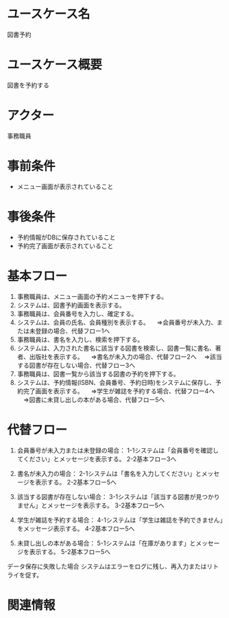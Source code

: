 # ユースケース名
図書予約
# ユースケース概要
図書を予約する
# アクター
事務職員
# 事前条件
- メニュー画面が表示されていること
# 事後条件
- 予約情報がDBに保存されていること
- 予約完了画面が表示されていること
# 基本フロー
1. 事務職員は、メニュー画面の予約メニューを押下する。
2. システムは、図書予約画面を表示する。
3. 事務職員は、会員番号を入力し、確定する。
4. システムは、会員の氏名、会員種別を表示する。
　⇒会員番号が未入力、または未登録の場合、代替フロー1へ
5. 事務職員は、書名を入力し、検索を押下する。　
6. システムは、入力された書名に該当する図書を検索し、図書一覧に書名、著者、出版社を表示する。
　⇒書名が未入力の場合、代替フロー2へ
　⇒該当する図書が存在しない場合、代替フロー3へ
7. 事務職員は、図書一覧から該当する図書の予約を押下する。
8. システムは、予約情報(ISBN、会員番号、予約日時)をシステムに保存し、予約完了画面を表示する。
　⇒学生が雑誌を予約する場合、代替フロー4へ
　⇒図書に未貸し出しの本がある場合、代替フロー5へ
# 代替フロー
1. 会員番号が未入力または未登録の場合：
1-1システムは「会員番号を確認してください」とメッセージを表示する。
2-2基本フロー3へ

2. 書名が未入力の場合：
2-1システムは「書名を入力してください」とメッセージを表示する。
2-2基本フロー5へ

3. 該当する図書が存在しない場合：
3-1システムは「該当する図書が見つかりません」とメッセージを表示する。
3-2基本フロー5へ

4. 学生が雑誌を予約する場合：
4-1システムは「学生は雑誌を予約できません」をメッセージ表示する。
4-2基本フロー5へ

5. 未貸し出しの本がある場合：
5-1システムは「在庫があります」とメッセージを表示する。
5-2基本フロー5へ

データ保存に失敗した場合
システムはエラーをログに残し、再入力またはリトライを促す。
# 関連情報

